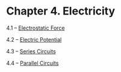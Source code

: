 <h1 class="chapter-title">Chapter 4. Electricity</h1>
<div class="quad-grid">
    <div></div>
    <div>
        <p class="main-text small-text">4.1 – <a href="#/section-4.1">Electrostatic Force</a></p>
        <p class="main-text small-text">4.2 – <a href="#/section-4.2">Electric Potential</a></p>
    </div>
    <div>
        <p class="main-text small-text">4.3 – <a href="#/section-4.3">Series Circuits</a></p>
        <p class="main-text small-text">4.4 – <a href="#/section-4.4">Parallel Circuits</a></p>
    </div>
    <div></div>
</div>
